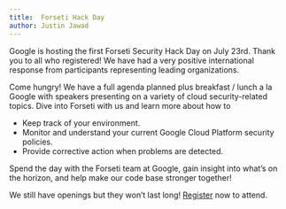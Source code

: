 ```yaml
---
title:  Forseti Hack Day
author: Justin Jawad
---
```

Google is hosting the first Forseti Security Hack Day on July 23rd. Thank you to
all who registered! We have had a very positive international response from
participants representing leading organizations.

Come hungry! We have a full agenda planned plus breakfast / lunch a la Google
with speakers presenting on a variety of cloud security-related topics.  Dive
into Forseti with us and learn more about how to
* Keep track of your environment.
* Monitor and understand your current Google Cloud Platform security policies.
* Provide corrective action when problems are detected.

Spend the day with the Forseti team at Google, gain insight into what’s on the
horizon, and help make our code base stronger together!

We still have openings but they won’t last long! [Register](https://docs.google.com/forms/d/1QzJHCTfG0_E4ag7NMk5e6LwVNwn81I7P-HDqJygeijg/edit) now to attend.
